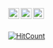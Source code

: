 
<a href="https://www.linkedin.com/in/watislaf/">
  <img align="left" alt="Jasneet Singh - LinkedIn" width="22px" src="https://cdn.jsdelivr.net/npm/simple-icons@v3/icons/linkedin.svg"/>
</a>
<a href="https://www.instagram.com/watislaf/">
  <img align="left" alt="Innovative Coder - Instagram" width="22px" src="https://cdn.jsdelivr.net/npm/simple-icons@v3/icons/instagram.svg"/>
</a>
<a href="https://www.facebook.com/profile.php?id=100013410640050">
  <img align="left" alt="Jasneet Singh - Twitter" width="22px" src="https://cdn.jsdelivr.net/npm/simple-icons@v3/icons/facebook.svg"/>
</a>
<br />
<br />

[![HitCount](http://hits.dwyl.com/watislaf/watislaf.svg?style=flat-square)](http://hits.dwyl.com/watislaf/watislaf)
   
